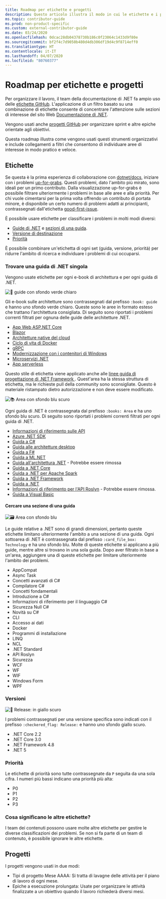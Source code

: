 ```yaml
---
title: Roadmap per etichette e progetti
description: Questo articolo illustra il modo in cui le etichette e i progetti vengono usati nel repository dotnet/docs.
ms.topic: contributor-guide
ms.prod: non-product-specific
ms.custom: external-contributor-guide
ms.date: 03/24/2020
ms.openlocfilehash: 0dcac28db04378730b186c0f23064c1433d9f80e
ms.sourcegitcommit: bf2f4c7d9050b480d4db306df19d4c9f8714eff0
ms.translationtype: HT
ms.contentlocale: it-IT
ms.lasthandoff: 04/07/2020
ms.locfileid: "80760377"
---
```

# <a name="labels-and-projects-roadmap"></a>Roadmap per etichette e progetti

Per organizzare il lavoro, il team della documentazione di .NET fa ampio uso delle [etichette GitHub](https://github.com/dotnet/docs/labels). L'applicazione di un filtro basato su una combinazione di etichette consente di concentrare l'attenzione sulle sezioni di interesse del sito Web [Documentazione di .NET](https://docs.microsoft.com/dotnet).

Vengono usati anche [progetti GitHub](https://github.com/dotnet/docs/projects) per organizzare sprint e altre epiche orientate agli obiettivi.

Questa roadmap illustra come vengono usati questi strumenti organizzativi e include collegamenti a filtri che consentono di individuare aree di interesse in modo pratico e veloce.

## <a name="labels"></a>Etichette

Se questa è la prima esperienza di collaborazione con [dotnet/docs](https://github.com/dotnet/docs), iniziare con i problemi [up-for-grabs](https://github.com/dotnet/docs/labels/up-for-grabs). Questi problemi, dato l'ambito più mirato, sono ideali per un primo contributo. Dalla visualizzazione up-for-grabs è possibile filtrare ulteriormente i problemi in base alle aree e alla priorità. Per chi vuole cimentarsi per la prima volta offrendo un contributo di portata minore, è disponibile un certo numero di problemi adatti ai principianti, contrassegnati dall'etichetta [good-first-issue](https://github.com/dotnet/docs/labels/good-first-issue).

È possibile usare etichette per classificare i problemi in molti modi diversi:

- [Guide di .NET](#find-a-single-net-guide) e [sezioni di una guida](#search-one-section-of-a-guide).
- [Versione di destinazione](#releases)
- [Priorità](#priority)

È possibile combinare un'etichetta di ogni set (guida, versione, priorità) per ridurre l'ambito di ricerca e individuare i problemi di cui occuparsi.

### <a name="find-a-single-net-guide"></a>Trovare una guida di .NET singola

Vengono usate etichette per ogni e-book di architettura e per ogni guida di .NET.

![:book: guide con sfondo verde chiaro](./media/labels-projects/guide.png "Prefisso per le etichette della Guida all'architettura")

Gli e-book sulle architetture sono contrassegnati dal prefisso `:book: guide` e hanno uno sfondo verde chiaro. Queste sono le aree in formato esteso che trattano l'architettura consigliata. Di seguito sono riportati i problemi correnti filtrati per ognuna delle guide delle architetture .NET.

- [App Web ASP.NET Core](https://github.com/dotnet/docs/labels/%3Abook%3A%20guide%20-%20ASP.NET%20Core%20web%20apps)
- [Blazor](https://github.com/dotnet/docs/labels/%3Abook%3A%20guide%20-%20Blazor)
- [Architetture native del cloud](https://github.com/dotnet/docs/labels/%3Abook%3A%20guide%20-%20Cloud%20Native)
- [Ciclo di vita di Docker](https://github.com/dotnet/docs/labels/%3Abook%3A%20guide%20-%20Docker%20lifecycle)
- [gRPC](https://github.com/dotnet/docs/labels/%3Abook%3A%20guide%20-%20gRPC)
- [Modernizzazione con i contenitori di Windows](https://github.com/dotnet/docs/labels/%3Abook%3A%20guide%20-%20Modernizing%20w%2F%20Windows%20containers)
- [Microservizi .NET](https://github.com/dotnet/docs/labels/%3Abook%3A%20guide%20-%20.NET%20Microservices)
- [App serverless](https://github.com/dotnet/docs/labels/%3Abook%3A%20guide%20-%20Serverless%20apps)

Questo stile di etichetta viene applicato anche alle [linee guida di progettazione di .NET Framework ](https://github.com/dotnet/docs/labels/%3Abook%3A%20guide%20-%20Framework%20Design%20Guidelines). Quest'area ha la stessa struttura di etichetta, ma le richieste pull della community sono sconsigliate. Questo è materiale ristampato dietro autorizzazione e non deve essere modificato.

![:books: Area con sfondo blu scuro](./media/labels-projects/area.png "Prefisso per le etichette delle aree della Guida a .NET")

Ogni guida di .NET è contrassegnata dal prefisso `:books: Area` e ha uno sfondo blu scuro. Di seguito sono riportati i problemi correnti filtrati per ogni guida di .NET.

- [Informazioni di riferimento sulle API](https://github.com/dotnet/docs/labels/%3Abooks%3A%20Area%20-%20API%20Reference)
- [Azure .NET SDK](https://github.com/dotnet/docs/labels/%3Abooks%3A%20Area%20-%20Azure%20.NET%20SDk)
- [Guida a C#](https://github.com/dotnet/docs/labels/%3Abooks%3A%20Area%20-%20C%23%20Guide)
- [Guida alle architetture desktop](https://github.com/dotnet/docs/labels/%3Abooks%3A%20Area%20-%20Desktop%20Guide)
- [Guida a F#](https://github.com/dotnet/docs/labels/%3Abooks%3A%20Area%20-%20F%23%20Guide)
- [Guida a ML.NET](https://github.com/dotnet/docs/labels/%3Abooks%3A%20Area%20-%20ML.NET%20Guide)
- [Guida all'architettura .NET](https://github.com/dotnet/docs/labels/%3Abooks%3A%20Area%20-%20.NET%20Architecture%20Guide) - Potrebbe essere rimossa
- [Guida a .NET Core](https://github.com/dotnet/docs/labels/%3Abooks%3A%20Area%20-%20.NET%20Core%20Guide)
- [Guida a .NET per Apache Spark](https://github.com/dotnet/docs/labels/%3Abooks%3A%20Area%20-%20.NET%20for%20Apache%20Spark%20Guide)
- [Guida a .NET Framework](https://github.com/dotnet/docs/labels/%3Abooks%3A%20Area%20-%20.NET%20Framework%20Guide)
- [Guida a .NET](https://github.com/dotnet/docs/labels/%3Abooks%3A%20Area%20-%20.NET%20Guide)
- [Informazioni di riferimento per l'API Roslyn](https://github.com/dotnet/docs/labels/%3Abooks%3A%20Area%20-%20Roslyn%20API%20Reference) - Potrebbe essere rimossa.
- [Guida a Visual Basic](https://github.com/dotnet/docs/labels/%3Abooks%3A%20Area%20-%20Visual%20Basic%20Guide)

#### <a name="search-one-section-of-a-guide"></a>Cercare una sezione di una guida

![:card_file_box: Area con sfondo blu](./media/labels-projects/technology.png "Prefisso per le etichette delle sottoaree della Guida a .NET")

Le guide relative a .NET sono di grandi dimensioni, pertanto queste etichette limitano ulteriormente l'ambito a una sezione di una guida. Ogni sottoarea di .NET è contrassegnata dal prefisso `:card_file_box: Technology` e ha uno sfondo blu. Molte di queste etichette si applicano a più guide, mentre altre si trovano in una sola guida. Dopo aver filtrato in base a un'area, aggiungere una di queste etichette per limitare ulteriormente l'ambito dei problemi.

- AppCompat
- Async Task
- Concetti avanzati di C#
- Compilatore C#
- Concetti fondamentali
- Introduzione a C#
- Informazioni di riferimento per il linguaggio C#
- Sicurezza Null C#
- Novità su C#
- CLI
- Accesso ai dati
- Docker
- Programmi di installazione
- LINQ
- NCL
- .NET Standard
- API Roslyn
- Sicurezza
- WCF
- WF
- WIF
- Windows Form
- WPF

### <a name="releases"></a>Versioni

![:checkered_flag: Release: in giallo scuro](./media/labels-projects/release.png "Prefisso per le etichette di versione")

I problemi contrassegnati per una versione specifica sono indicati con il prefisso `:checkered_flag: Release:` e hanno uno sfondo giallo scuro.

- .NET Core 2.2
- .NET Core 3.0
- .NET Framework 4.8
- .NET 5

### <a name="priority"></a>Priorità

Le etichette di priorità sono tutte contrassegnate da `P` seguita da una sola cifra. I numeri più bassi indicano una priorità più alta:

- P0
- P1
- P2
- P3

### <a name="what-about-the-other-labels"></a>Cosa significano le altre etichette?

I team dei contenuti possono usare molte altre etichette per gestire le diverse classificazioni dei problemi. Se non si fa parte di un team di contenuto, è possibile ignorare le altre etichette.

## <a name="projects"></a>Progetti

I progetti vengono usati in due modi:

- Tipi di progetto Mese AAAA: Si tratta di lavagne delle attività per il piano di lavoro di ogni mese.
- Epiche a esecuzione prolungata: Usate per organizzare le attività finalizzate a un obiettivo quando il lavoro richiederà diversi mesi.
